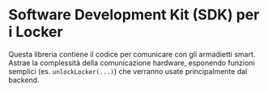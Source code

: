 # Software Development Kit (SDK) per i Locker

Questa libreria contiene il codice per comunicare con gli armadietti smart. Astrae la complessità della comunicazione hardware, esponendo funzioni semplici (es. `unlockLocker(...)`) che verranno usate principalmente dal backend.
